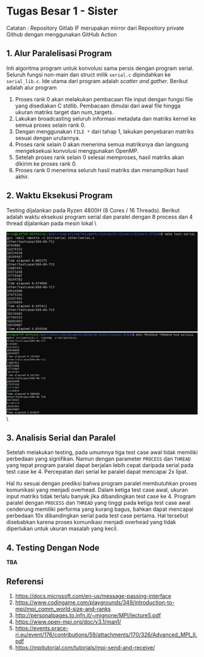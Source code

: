 # Tugas Besar 1 - Sister
Catatan : Repository Gitlab IF merupakan mirror dari Repository private Github dengan menggunakan GitHub Action

## 1. Alur Paralelisasi Program
Inti algoritma program untuk konvolusi sama persis dengan program serial.
Seluruh fungsi non-main dan struct milik `serial.c` dipindahkan ke `serial_lib.c`.
Ide utama dari program adalah *scatter and gather*. Berikut adalah alur program

1. Proses rank 0 akan melakukan pembacaan file input dengan fungsi file yang disediakan C stdlib.
Pembacaan dimulai dari awal file hingga ukuran matriks target dan num_targets.
2. Lakukan broadcasting seluruh informasi metadata dan matriks kernel ke semua proses selain rank 0.
3. Dengan menggunakan `FILE *` dari tahap 1, lakukan penyebaran matriks sesuai dengan urutannya.
4. Proses rank selain 0 akan menerima semua matriksnya dan langsung mengeksekusi konvolusi menggunakan OpenMP.
5. Setelah proses rank selain 0 selesai memproses, hasil matriks akan dikirim ke proses rank 0.
6. Proses rank 0 menerima seluruh hasil matriks dan menampilkan hasil akhir.

## 2. Waktu Eksekusi Program
Testing dijalankan pada Ryzen 4800H (8 Cores / 16 Threads). Berikut adalah waktu eksekusi program serial dan paralel dengan
8 process dan 4 thread dijalankan pada mesin lokal \

![serial](./other/img/serial-test.jpg) \
![parallel](./other/img/parallel-test.jpg) \

## 3. Analisis Serial dan Paralel
 Setelah melakukan testing, pada umumnya tiga test case awal
tidak memiliki perbedaan yang signifikan. Namun dengan parameter `PROCESS` dan `THREAD` yang tepat program paralel dapat berjalan
lebih cepat daripada serial pada test case ke 4. Percepatan dari serial ke paralel dapat mencapai 2x lipat.

Hal itu sesuai dengan prediksi bahwa program paralel membutuhkan proses komunikasi yang menjadi overhead. Dalam ketiga test case awal,
 ukuran input matriks tidak terlalu banyak jika dibandingkan test case ke 4. Program paralel dengan `PROCESS` dan `THREAD` yang tinggi
 pada ketiga test case awal cenderung memiliki performa yang kurang bagus, bahkan dapat mencapai perbedaan 10x dibandingkan serial
 pada test case pertama. Hal tersebut disebabkan karena proses komunikasi menjadi overhead yang tidak diperlukan untuk ukuran masalah
 yang kecil.

## 4. Testing Dengan Node
**TBA**

## Referensi
1. https://docs.microsoft.com/en-us/message-passing-interface
2. https://www.codingame.com/playgrounds/349/introduction-to-mpi/mpi_comm_world-size-and-ranks
3. http://personalpages.to.infn.it/~mignone/MPI/lecture5.pdf
4. https://www.open-mpi.org/doc/v3.1/man1/
5. https://events.prace-ri.eu/event/176/contributions/59/attachments/170/326/Advanced_MPI_II.pdf
6. https://mpitutorial.com/tutorials/mpi-send-and-receive/
